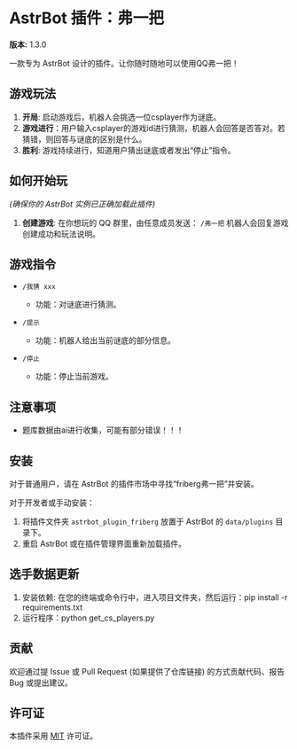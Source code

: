 # AstrBot 插件：弗一把

**版本:** 1.3.0

一款专为 AstrBot 设计的插件。让你随时随地可以使用QQ弗一把！

## 游戏玩法

1.  **开局**: 启动游戏后，机器人会挑选一位csplayer作为谜底。
2.  **游戏进行**：用户输入csplayer的游戏id进行猜测，机器人会回答是否答对。若猜错，则回答与谜底的区别是什么。
7.  **胜利**: 游戏持续进行，知道用户猜出谜底或者发出“停止”指令。

## 如何开始玩

*(确保你的 AstrBot 实例已正确加载此插件)*

1.  **创建游戏**: 在你想玩的 QQ 群里，由任意成员发送：
    `/弗一把`
    机器人会回复游戏创建成功和玩法说明。

## 游戏指令

* `/我猜 xxx`
    * 功能：对谜底进行猜测。

* `/提示`
    * 功能：机器人给出当前谜底的部分信息。

* `/停止`
    * 功能：停止当前游戏。

## 注意事项

* 题库数据由ai进行收集，可能有部分错误！！！

## 安装

对于普通用户，请在 AstrBot 的插件市场中寻找“friberg弗一把”并安装。

对于开发者或手动安装：
1.  将插件文件夹 `astrbot_plugin_friberg` 放置于 AstrBot 的 `data/plugins` 目录下。
2.  重启 AstrBot 或在插件管理界面重新加载插件。

## 选手数据更新

1. 安装依赖: 在您的终端或命令行中，进入项目文件夹，然后运行：pip install -r requirements.txt
3. 运行程序：python get_cs_players.py


## 贡献

欢迎通过提 Issue 或 Pull Request (如果提供了仓库链接) 的方式贡献代码、报告 Bug 或提出建议。

## 许可证

本插件采用 [MIT](https://opensource.org/licenses/MIT) 许可证。